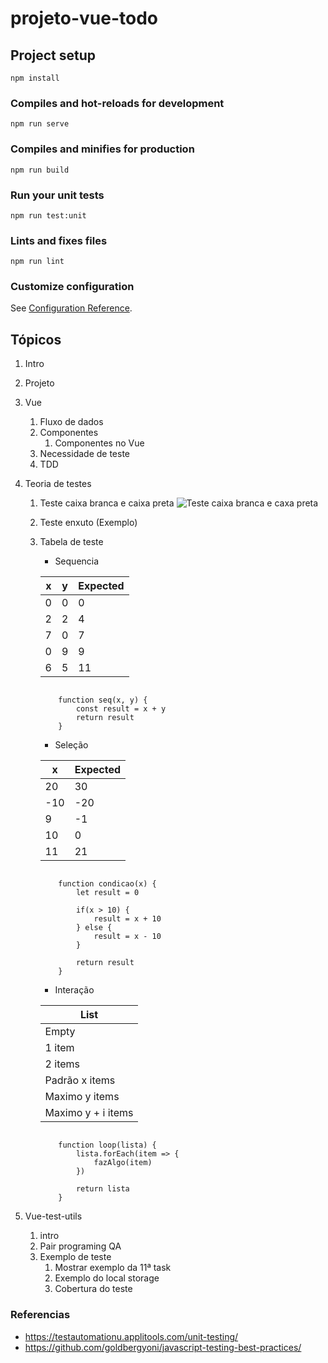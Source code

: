 # projeto-vue-todo

## Project setup
```
npm install
```

### Compiles and hot-reloads for development
```
npm run serve
```

### Compiles and minifies for production
```
npm run build
```

### Run your unit tests
```
npm run test:unit
```

### Lints and fixes files
```
npm run lint
```

### Customize configuration
See [Configuration Reference](https://cli.vuejs.org/config/).

## Tópicos
1. Intro
2. Projeto
3. Vue
    1. Fluxo de dados
    2. Componentes
        1. Componentes no Vue
    3. Necessidade de teste
    4. TDD

4. Teoria de testes
    1. Teste caixa branca e caixa preta
        ![Teste caixa branca e caxa preta](https://github.com/goldbergyoni/javascript-testing-best-practices/blob/master/assets/headspace.png)
    2. Teste enxuto (Exemplo)
    3. Tabela de teste
        * Sequencia

        x | y | Expected
        --|---|----------
        0 | 0 |   0
        2 | 2 |   4
        7 | 0 |   7
        0 | 9 |   9
        6 | 5 |   11

        ```

            function seq(x, y) {
                const result = x + y
                return result
            }

        ```

        * Seleção

        x  | Expected
        ---|----------
        20 |    30
        -10|   -20
        9  |   -1
        10 |    0
        11 |    21

        ```

            function condicao(x) {
                let result = 0

                if(x > 10) {
                    result = x + 10
                } else {
                    result = x - 10
                }

                return result
            }

        ```

        * Interação

        List                |
        --------------------|
        Empty               |
        1 item              |
        2 items             |
        Padrão x items      |
        Maximo y items      | 
        Maximo y + i items  |

        ```

            function loop(lista) {
                lista.forEach(item => {
                    fazAlgo(item)
                })

                return lista
            }

        ```


5. Vue-test-utils
    1. intro
    2. Pair programing QA
    3. Exemplo de teste
        1. Mostrar exemplo da 11ª task
        2. Exemplo do local storage
        3. Cobertura do teste

### Referencias
* https://testautomationu.applitools.com/unit-testing/
* https://github.com/goldbergyoni/javascript-testing-best-practices/